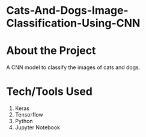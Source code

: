 # Cats-And-Dogs-Image-Classification-Using-CNN

# About the Project
A CNN model to classify the images of cats and dogs.

# Tech/Tools Used

1. Keras
2. Tensorflow
3. Python
4. Jupyter Notebook
